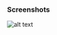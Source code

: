 ### Screenshots

![alt text](https://github.com/andreiseverin/WeaponMod-guns-backup/blob/main/wpn_famas/famas.png?raw=true)